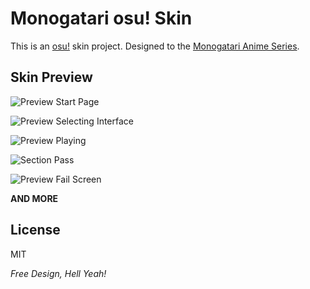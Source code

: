 Monogatari osu! Skin
====================

This is an [osu!] skin project. Designed to the [Monogatari Anime Series].

Skin Preview
-----

![Preview Start Page]

![Preview Selecting Interface]

![Preview Playing]

![Section Pass]

![Preview Fail Screen]

__AND MORE__

License
----

MIT

*Free Design, Hell Yeah!*
  
  [Monogatari Anime Series]: http://en.wikipedia.org/wiki/Monogatari_(series)
  [osu!]: http://osu.ppy.sh
  [Preview Start Page]: http://puu.sh/4ES0S.jpg "Start Page"
  [Preview Selecting Interface]: http://puu.sh/4ESbn.jpg "Selecting Interface"
  [Preview Playing]: http://puu.sh/4ESfo.jpg "Playing"
  [Section Pass]: http://puu.sh/4ESiU.jpg "Section Pass"
  [Preview Fail Screen]: http://puu.sh/4EScQ.jpg "Fail Screen"